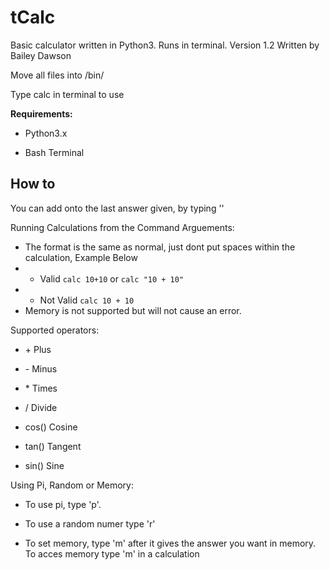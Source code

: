 # tCalc
Basic calculator written in Python3. Runs in terminal.
Version 1.2
Written by Bailey Dawson

Move all files into /bin/

Type calc in terminal to use

**Requirements:** 
 - Python3.x
 
 - Bash Terminal

How to
--
You can add onto the last answer given, by typing '<operator><Number or value>'

Running Calculations from the Command Arguements:
 
 - The format is the same as normal, just dont put spaces within the calculation, Example Below 
 - - Valid `calc 10+10` or `calc "10 + 10"` 
 - - Not Valid `calc 10 + 10`
 - Memory is not supported but will not cause an error.

Supported operators:

 - \+ Plus
 
 - \- Minus
 
 - \* Times
 
 - \/ Divide
 
 - cos(<val>) Cosine
 
 - tan(<val>) Tangent
 
 - sin(<val>) Sine
 
Using Pi, Random or Memory:
 - To use pi, type 'p'.
 
 - To use a random numer type 'r'
 
 - To set memory, type 'm' after it gives the answer you want in memory. To acces memory type 'm' in a calculation
